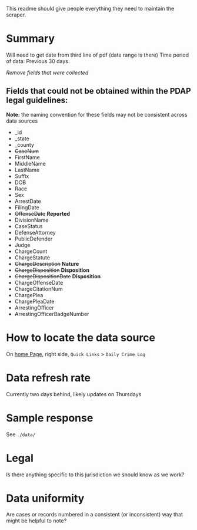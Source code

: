 This readme should give people everything they need to maintain the scraper.

# Summary
Will need to get date from third line of pdf (date range is there)
Time period of data: Previous 30 days.

_Remove fields that were collected_
## Fields that could not be obtained within the PDAP legal guidelines:
**Note:** the naming convention for these fields may not be consistent across data sources
* _id
* _state
* _county
* ~~CaseNum~~
* FirstName
* MiddleName
* LastName
* Suffix
* DOB
* Race
* Sex
* ArrestDate
* FilingDate
* ~~OffenseDate~~ **Reported**
* DivisionName
* CaseStatus
* DefenseAttorney
* PublicDefender
* Judge
* ChargeCount
* ChargeStatute
* ~~ChargeDescription~~ **Nature**
* ~~ChargeDisposition~~ **Disposition**
* ~~ChargeDispositionDate~~ **Disposition**
* ChargeOffenseDate
* ChargeCitationNum
* ChargePlea
* ChargePleaDate
* ArrestingOfficer
* ArrestingOfficerBadgeNumber

# How to locate the data source
On [home Page](http://www.fresnostate.edu/adminserv/police/), right side, `Quick Links` > `Daily Crime Log`

# Data refresh rate
Currently two days behind, likely updates on Thursdays

# Sample response
See `./data/`

# Legal
Is there anything specific to this jurisdiction we should know as we work?

# Data uniformity
Are cases or records numbered in a consistent (or inconsistent) way that might be helpful to note?
